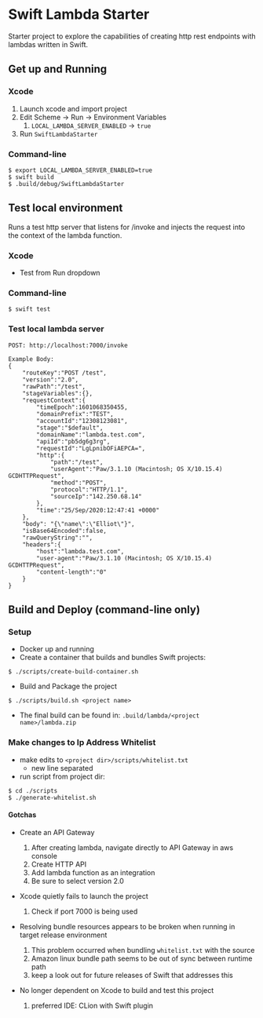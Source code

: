 # Swift Lambda Starter

Starter project to explore the capabilities of creating http rest endpoints with lambdas written in Swift.

## Get up and Running

### Xcode
1. Launch xcode and import project
1. Edit Scheme -> Run -> Environment Variables
    1. `LOCAL_LAMBDA_SERVER_ENABLED` -> `true`
1. Run `SwiftLambdaStarter`
        
### Command-line
```
$ export LOCAL_LAMBDA_SERVER_ENABLED=true
$ swift build
$ .build/debug/SwiftLambdaStarter
```

## Test local environment
Runs a test http server that listens for /invoke and injects the request into the context of the lambda function.

### Xcode
- Test from Run dropdown

### Command-line
```
$ swift test
```

### Test local lambda server

```
POST: http://localhost:7000/invoke
```

```
Example Body:
{
    "routeKey":"POST /test",
    "version":"2.0",
    "rawPath":"/test",
    "stageVariables":{},
    "requestContext":{
        "timeEpoch":1601068350455,
        "domainPrefix":"TEST",
        "accountId":"12308123081",
        "stage":"$default",
        "domainName":"lambda.test.com",
        "apiId":"pb5dg6g3rg",
        "requestId":"LgLpnibOFiAEPCA=",
        "http":{
            "path":"/test",
            "userAgent":"Paw/3.1.10 (Macintosh; OS X/10.15.4) GCDHTTPRequest",
            "method":"POST",
            "protocol":"HTTP/1.1",
            "sourceIp":"142.250.68.14"
        },
        "time":"25/Sep/2020:12:47:41 +0000"
    },
    "body": "{\"name\":\"Elliot\"}",
    "isBase64Encoded":false,
    "rawQueryString":"",
    "headers":{
        "host":"lambda.test.com",
        "user-agent":"Paw/3.1.10 (Macintosh; OS X/10.15.4) GCDHTTPRequest",
        "content-length":"0"
    }
}
```

## Build and Deploy (command-line only)

### Setup

- Docker up and running
- Create a container that builds and bundles Swift projects:
```
$ ./scripts/create-build-container.sh
```
- Build and Package the project
```
$ ./scripts/build.sh <project name>
```
- The final build can be found in: `.build/lambda/<project name>/lambda.zip`

### Make changes to Ip Address Whitelist
- make edits to `<project dir>/scripts/whitelist.txt`
    - new line separated
- run script from project dir:
```
$ cd ./scripts
$ ./generate-whitelist.sh
```

#### Gotchas
- Create an API Gateway
    1. After creating lambda, navigate directly to API Gateway in aws console
    1. Create HTTP API
    1. Add lambda function as an integration
    1. Be sure to select version 2.0 
    
- Xcode quietly fails to launch the project
    1. Check if port 7000 is being used
    
- Resolving bundle resources appears to be broken when running in target release environment
    1. This problem occurred when bundling `whitelist.txt` with the source
    1. Amazon linux bundle path seems to be out of sync between runtime path
    1. keep a look out for future releases of Swift that addresses this
    
- No longer dependent on Xcode to build and test this project
    1. preferred IDE: CLion with Swift plugin
